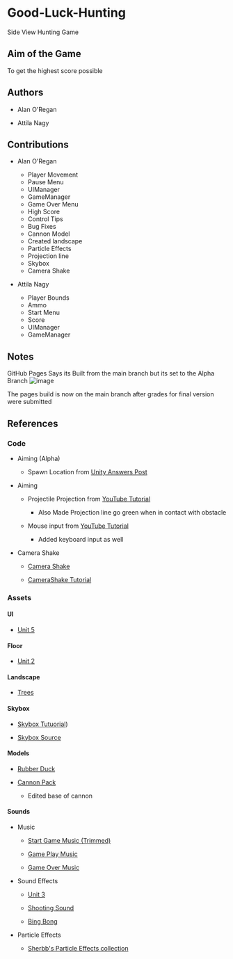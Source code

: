 
# Good-Luck-Hunting

Side View Hunting Game

## Aim of the Game

To get the highest score possible

## Authors

- Alan O'Regan

- Attila Nagy

## Contributions

- Alan O'Regan
  - Player Movement
  - Pause Menu
  - UIManager
  - GameManager
  - Game Over Menu
  - High Score
  - Control Tips
  - Bug Fixes
  - Cannon Model
  - Created landscape
  - Particle Effects
  - Projection line
  - Skybox
  - Camera Shake

- Attila Nagy
  - Player Bounds
  - Ammo
  - Start Menu
  - Score
  - UIManager
  - GameManager

## Notes

GitHub Pages Says its Built from the main branch but its set to the Alpha Branch
![image](https://user-images.githubusercontent.com/72257010/143913105-431ad590-e19e-49d3-8271-28a588a5a07b.png)

The pages build is now on the main branch after grades for final version were submitted

## References

### Code

- Aiming (Alpha)

  - Spawn Location from [Unity Answers Post](https://answers.unity.com/questions/329155/how-to-calculate-position-of-cannons-end.html)

- Aiming

  - Projectile Projection from [YouTube Tutorial](https://www.youtube.com/watch?v=RnEO3MRPr5Y)

    - Also Made Projection line go green when in contact with obstacle

  - Mouse input from [YouTube Tutorial](https://www.youtube.com/watch?v=_QajrabyTJc)

    - Added keyboard input as well

- Camera Shake
  - [Camera Shake](https://github.com/andersonaddo/EZ-Camera-Shake-Unity)

  - [CameraShake Tutorial](https://www.youtube.com/watch?v=9A9yj8KnM8c)

### Assets

#### UI

- [Unit 5](https://learn.unity.com/project/unit-5-user-interface?courseId=5cf96c41edbc2a2ca6e8810f)

#### Floor

- [Unit 2](https://learn.unity.com/project/unit-2-basic-gameplay?courseId=5cf96c41edbc2a2ca6e8810f)

#### Landscape

- [Trees](https://assetstore.unity.com/packages/3d/vegetation/trees/low-poly-tree-pack-57866)

#### Skybox

- [Skybox Tutuorial](https://youtu.be/anYBZzxy1FA))

- [Skybox Source](https://assetstore.unity.com/packages/2d/textures-materials/sky/fantasy-skybox-free-18353)

#### Models

- [Rubber Duck](https://assetstore.unity.com/packages/3d/props/super-rubber-duck-pack-34781)

- [Cannon Pack](https://assetstore.unity.com/packages/3d/props/weapons/stylish-cannon-pack-174145)

  - Edited base of cannon

#### Sounds

- Music

  - [Start Game Music (Trimmed)](https://youtu.be/mhGhgmfF27E)

  - [Game Play Music](https://youtu.be/pF2tXC1pXNo)

  - [Game Over Music](https://youtu.be/lANdkTKgp7A)

- Sound Effects

  - [Unit 3](https://learn.unity.com/project/unit-3-sound-and-effects?courseId=5cf96c41edbc2a2ca6e8810f)

  - [Shooting Sound](https://assetstore.unity.com/packages/audio/sound-fx/shooting-sound-177096)

  - [Bing Bong](https://www.youtube.com/watch?v=2WaDvi11hmA)

- Particle Effects

  - [Sherbb's Particle Effects collection](https://assetstore.unity.com/packages/vfx/particles/sherbb-s-particle-collection-170798)
